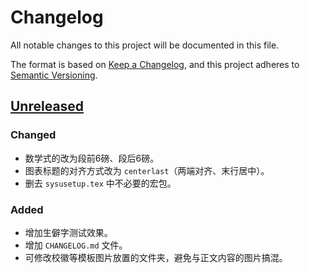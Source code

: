 # Changelog

All notable changes to this project will be documented in this file.

The format is based on [Keep a Changelog](https://keepachangelog.com/en/1.0.0/),
and this project adheres to [Semantic Versioning](https://semver.org/spec/v2.0.0.html).

## [Unreleased]

### Changed

- 数学式的改为段前6磅、段后6磅。
- 图表标题的对齐方式改为 `centerlast`（两端对齐、末行居中）。
- 删去 `sysusetup.tex` 中不必要的宏包。

### Added

- 增加生僻字测试效果。
- 增加 `CHANGELOG.md` 文件。
- 可修改校徽等模板图片放置的文件夹，避免与正文内容的图片搞混。


[Unreleased]: https://github.com/1FCENdoge/SYSUThesis/compare/v2.0.0-alpha2...HEAD
